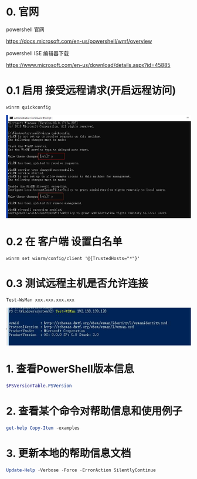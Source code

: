 # 0. 官网

powershell 官网

https://docs.microsoft.com/en-us/powershell/wmf/overview

powershell ISE 编辑器下载

https://www.microsoft.com/en-us/download/details.aspx?id=45885



# 0.1 启用 接受远程请求(开启远程访问)
```
winrm quickconfig
```
![image](./static/winrm.jpg)

# 0.2 在 客户端  设置白名单
```
winrm set winrm/config/client '@{TrustedHosts="*"}'
```

# 0.3 测试远程主机是否允许连接

```
Test-WsMan xxx.xxx.xxx.xxx
```

![image](./static/test-wsman.jpg)


# 1. 查看PowerShell版本信息

```powershell
$PSVersionTable.PSVersion
```

# 2. 查看某个命令对帮助信息和使用例子

```powershell
get-help Copy-Item -examples
```

# 3. 更新本地的帮助信息文档

```powershell
Update-Help -Verbose -Force -ErrorAction SilentlyContinue
```

